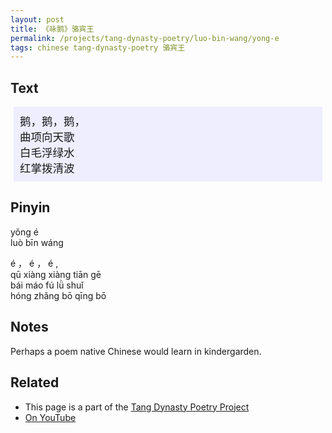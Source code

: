 ```yaml
---
layout: post
title: 《咏鹅》骆宾王
permalink: /projects/tang-dynasty-poetry/luo-bin-wang/yong-e
tags: chinese tang-dynasty-poetry 骆宾王
---
```


## Text

<div class="chinese-poem" style="font-size: 1.25em; background-color: #eef; padding: 10px; margin: 5px;">
鹅，鹅，鹅，
<br />
曲项向天歌
<br />
白毛浮绿水
<br />
红掌拨清波
</div>

## Pinyin

<p>
yǒng é
<br/>
luò bīn wáng
</p>

é ， é ， é ,
<br />
qū xiàng xiàng tiān gē
<br />
bái máo fú lǜ shuǐ
<br />
hóng zhǎng bō qīng bō
<br />


## Notes

Perhaps a poem native Chinese would learn in kindergarden.

## Related

* This page is a part of the [Tang Dynasty Poetry Project](/projects/tang-dynasty-poetry-project)
* [On YouTube](https://youtu.be/8ryJj6FOBZA)
